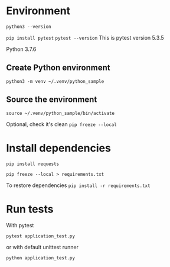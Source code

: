 # Environment

`python3 --version`

`pip install pytest`
`pytest --version`
This is pytest version 5.3.5

Python 3.7.6
## Create Python environment

`python3 -m venv ~/.venv/python_sample`

## Source the environment

`source ~/.venv/python_sample/bin/activate`

Optional, check it's clean
`pip freeze --local`

# Install dependencies

`pip install requests`

`pip freeze --local > requirements.txt`

To restore dependencies
`pip install -r requirements.txt`

# Run tests
With pytest

`pytest application_test.py`

or with default unittest runner

`python application_test.py`
